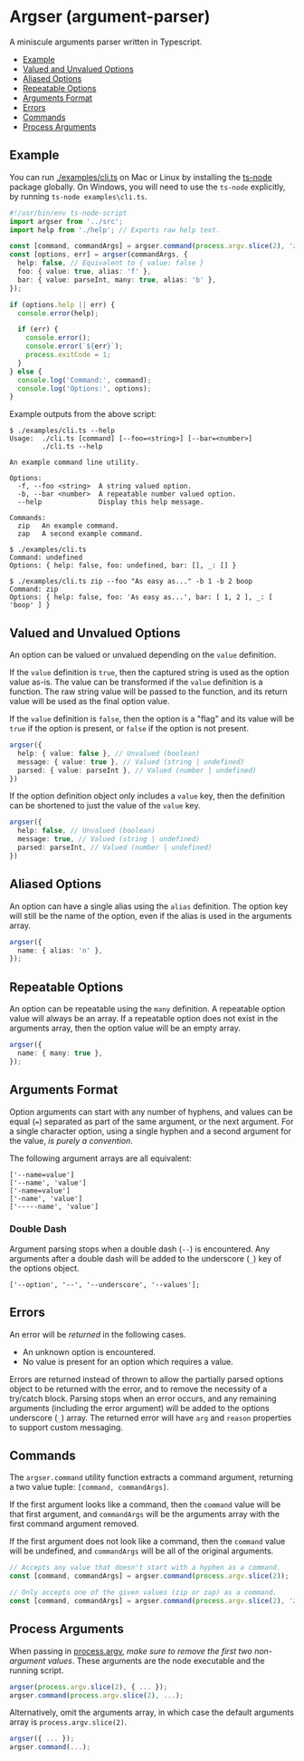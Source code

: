 # Argser (argument-parser)

A miniscule arguments parser written in Typescript.

- [Example](#example)
- [Valued and Unvalued Options](#valued-and-unvalued-options)
- [Aliased Options](#aliased-options)
- [Repeatable Options](#repeatable-options)
- [Arguments Format](#arguments-format)
- [Errors](#errors)
- [Commands](#commands)
- [Process Arguments](#process-arguments)

## Example

You can run [./examples/cli.ts](./examples/cli.ts) on Mac or Linux by installing the [ts-node](https://www.npmjs.com/package/ts-node) package globally. On Windows, you will need to use the `ts-node` explicitly, by running `ts-node examples\cli.ts`.

```ts
#!/usr/bin/env ts-node-script
import argser from '../src';
import help from './help'; // Exports raw help text.

const [command, commandArgs] = argser.command(process.argv.slice(2), 'zip', 'zap');
const [options, err] = argser(commandArgs, {
  help: false, // Equivalent to { value: false }
  foo: { value: true, alias: 'f' },
  bar: { value: parseInt, many: true, alias: 'b' },
});

if (options.help || err) {
  console.error(help);

  if (err) {
    console.error();
    console.error(`${err}`);
    process.exitCode = 1;
  }
} else {
  console.log('Command:', command);
  console.log('Options:', options);
}
```

Example outputs from the above script:

```
$ ./examples/cli.ts --help
Usage:  ./cli.ts [command] [--foo=<string>] [--bar=<number>]
        ./cli.ts --help

An example command line utility.

Options:
  -f, --foo <string>  A string valued option.
  -b, --bar <number>  A repeatable number valued option.
  --help              Display this help message.

Commands:
  zip   An example command.
  zap   A second example command.

$ ./examples/cli.ts
Command: undefined
Options: { help: false, foo: undefined, bar: [], _: [] }

$ ./examples/cli.ts zip --foo "As easy as..." -b 1 -b 2 boop
Command: zip
Options: { help: false, foo: 'As easy as...', bar: [ 1, 2 ], _: [ 'boop' ] }
```

## Valued and Unvalued Options

An option can be valued or unvalued depending on the `value` definition.

If the `value` definition is `true`, then the captured string is used as the option value as-is. The value can be transformed if the `value` definition is a function. The raw string value will be passed to the function, and its return value will be used as the final option value.

If the `value` definition is `false`, then the option is a "flag" and its value will be `true` if the option is present, or `false` if the option is not present.

```ts
argser({
  help: { value: false }, // Unvalued (boolean)
  message: { value: true }, // Valued (string | undefined)
  parsed: { value: parseInt }, // Valued (number | undefined)
})
```

If the option definition object only includes a `value` key, then the definition can be shortened to just the value of the `value` key.

```ts
argser({
  help: false, // Unvalued (boolean)
  message: true, // Valued (string | undefined)
  parsed: parseInt, // Valued (number | undefined)
})
```

## Aliased Options

An option can have a single alias using the `alias` definition. The option key will still be the name of the option, even if the alias is used in the arguments array.

```ts
argser({
  name: { alias: 'n' },
});
```

## Repeatable Options

An option can be repeatable using the `many` definition. A repeatable option value will always be an array. If a repeatable option does not exist in the arguments array, then the option value will be an empty array.

```ts
argser({
  name: { many: true },
});
```

## Arguments Format

Option arguments can start with any number of hyphens, and values can be equal (`=`) separated as part of the same argument, or the next argument. For a single character option, using a single hyphen and a second argument for the value, _is purely a convention_.

The following argument arrays are all equivalent:

```
['--name=value']
['--name', 'value']
['-name=value']
['-name', 'value']
['-----name', 'value']
```

### Double Dash

Argument parsing stops when a double dash (`--`) is encountered. Any arguments after a double dash will be added to the underscore (`_`) key of the options object.

```
['--option', '--', '--underscore', '--values'];
```

## Errors

An error will be _returned_ in the following cases.

- An unknown option is encountered.
- No value is present for an option which requires a value.

Errors are returned instead of thrown to allow the partially parsed options object to be returned with the error, and to remove the necessity of a try/catch block. Parsing stops when an error occurs, and any remaining arguments (including the error argument) will be added to the options underscore (`_`) array. The returned error will have `arg` and `reason` properties to support custom messaging.

## Commands

The `argser.command` utility function extracts a command argument, returning a two value tuple: `[command, commandArgs]`.

If the first argument looks like a command, then the `command` value will be that first argument, and `commandArgs` will be the arguments array with the first command argument removed.

If the first argument does not look like a command, then the `command` value will be undefined, and `commandArgs` will be all of the original arguments.

```ts
// Accepts any value that doesn't start with a hyphen as a command.
const [command, commandArgs] = argser.command(process.argv.slice(2));

// Only accepts one of the given values (zip or zap) as a command.
const [command, commandArgs] = argser.command(process.argv.slice(2), 'zip', 'zap');
```

## Process Arguments

When passing in [process.argv](https://nodejs.org/docs/latest/api/process.html#process_process_argv), _make sure to remove the first two non-argument values_. These arguments are the node executable and the running script.

```ts
argser(process.argv.slice(2), { ... });
argser.command(process.argv.slice(2), ...);
```

Alternatively, omit the arguments array, in which case the default arguments array is `process.argv.slice(2)`.

```ts
argser({ ... });
argser.command(...);
```
